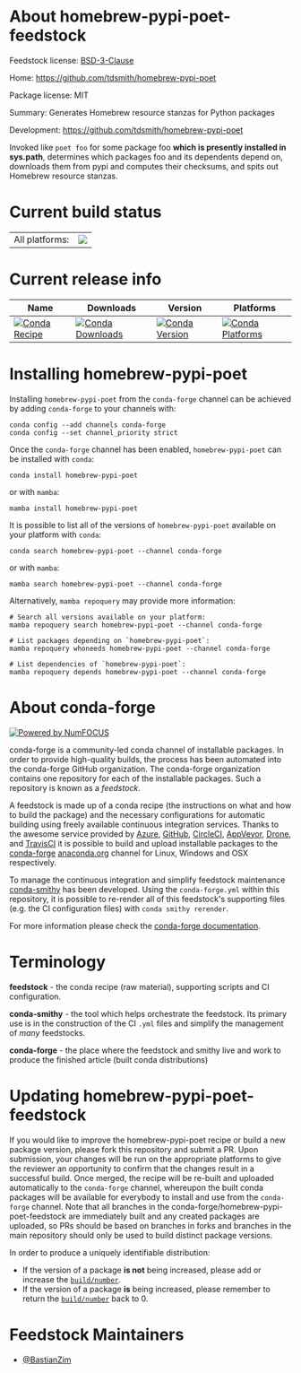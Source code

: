 About homebrew-pypi-poet-feedstock
==================================

Feedstock license: [BSD-3-Clause](https://github.com/conda-forge/homebrew-pypi-poet-feedstock/blob/main/LICENSE.txt)

Home: https://github.com/tdsmith/homebrew-pypi-poet

Package license: MIT

Summary: Generates Homebrew resource stanzas for Python packages

Development: https://github.com/tdsmith/homebrew-pypi-poet

Invoked like `poet foo` for some package foo **which is presently installed
in sys.path**, determines which packages foo and its dependents depend on,
downloads them from pypi and computes their checksums, and spits out
Homebrew resource stanzas.


Current build status
====================


<table><tr><td>All platforms:</td>
    <td>
      <a href="https://dev.azure.com/conda-forge/feedstock-builds/_build/latest?definitionId=11701&branchName=main">
        <img src="https://dev.azure.com/conda-forge/feedstock-builds/_apis/build/status/homebrew-pypi-poet-feedstock?branchName=main">
      </a>
    </td>
  </tr>
</table>

Current release info
====================

| Name | Downloads | Version | Platforms |
| --- | --- | --- | --- |
| [![Conda Recipe](https://img.shields.io/badge/recipe-homebrew--pypi--poet-green.svg)](https://anaconda.org/conda-forge/homebrew-pypi-poet) | [![Conda Downloads](https://img.shields.io/conda/dn/conda-forge/homebrew-pypi-poet.svg)](https://anaconda.org/conda-forge/homebrew-pypi-poet) | [![Conda Version](https://img.shields.io/conda/vn/conda-forge/homebrew-pypi-poet.svg)](https://anaconda.org/conda-forge/homebrew-pypi-poet) | [![Conda Platforms](https://img.shields.io/conda/pn/conda-forge/homebrew-pypi-poet.svg)](https://anaconda.org/conda-forge/homebrew-pypi-poet) |

Installing homebrew-pypi-poet
=============================

Installing `homebrew-pypi-poet` from the `conda-forge` channel can be achieved by adding `conda-forge` to your channels with:

```
conda config --add channels conda-forge
conda config --set channel_priority strict
```

Once the `conda-forge` channel has been enabled, `homebrew-pypi-poet` can be installed with `conda`:

```
conda install homebrew-pypi-poet
```

or with `mamba`:

```
mamba install homebrew-pypi-poet
```

It is possible to list all of the versions of `homebrew-pypi-poet` available on your platform with `conda`:

```
conda search homebrew-pypi-poet --channel conda-forge
```

or with `mamba`:

```
mamba search homebrew-pypi-poet --channel conda-forge
```

Alternatively, `mamba repoquery` may provide more information:

```
# Search all versions available on your platform:
mamba repoquery search homebrew-pypi-poet --channel conda-forge

# List packages depending on `homebrew-pypi-poet`:
mamba repoquery whoneeds homebrew-pypi-poet --channel conda-forge

# List dependencies of `homebrew-pypi-poet`:
mamba repoquery depends homebrew-pypi-poet --channel conda-forge
```


About conda-forge
=================

[![Powered by
NumFOCUS](https://img.shields.io/badge/powered%20by-NumFOCUS-orange.svg?style=flat&colorA=E1523D&colorB=007D8A)](https://numfocus.org)

conda-forge is a community-led conda channel of installable packages.
In order to provide high-quality builds, the process has been automated into the
conda-forge GitHub organization. The conda-forge organization contains one repository
for each of the installable packages. Such a repository is known as a *feedstock*.

A feedstock is made up of a conda recipe (the instructions on what and how to build
the package) and the necessary configurations for automatic building using freely
available continuous integration services. Thanks to the awesome service provided by
[Azure](https://azure.microsoft.com/en-us/services/devops/), [GitHub](https://github.com/),
[CircleCI](https://circleci.com/), [AppVeyor](https://www.appveyor.com/),
[Drone](https://cloud.drone.io/welcome), and [TravisCI](https://travis-ci.com/)
it is possible to build and upload installable packages to the
[conda-forge](https://anaconda.org/conda-forge) [anaconda.org](https://anaconda.org/)
channel for Linux, Windows and OSX respectively.

To manage the continuous integration and simplify feedstock maintenance
[conda-smithy](https://github.com/conda-forge/conda-smithy) has been developed.
Using the ``conda-forge.yml`` within this repository, it is possible to re-render all of
this feedstock's supporting files (e.g. the CI configuration files) with ``conda smithy rerender``.

For more information please check the [conda-forge documentation](https://conda-forge.org/docs/).

Terminology
===========

**feedstock** - the conda recipe (raw material), supporting scripts and CI configuration.

**conda-smithy** - the tool which helps orchestrate the feedstock.
                   Its primary use is in the construction of the CI ``.yml`` files
                   and simplify the management of *many* feedstocks.

**conda-forge** - the place where the feedstock and smithy live and work to
                  produce the finished article (built conda distributions)


Updating homebrew-pypi-poet-feedstock
=====================================

If you would like to improve the homebrew-pypi-poet recipe or build a new
package version, please fork this repository and submit a PR. Upon submission,
your changes will be run on the appropriate platforms to give the reviewer an
opportunity to confirm that the changes result in a successful build. Once
merged, the recipe will be re-built and uploaded automatically to the
`conda-forge` channel, whereupon the built conda packages will be available for
everybody to install and use from the `conda-forge` channel.
Note that all branches in the conda-forge/homebrew-pypi-poet-feedstock are
immediately built and any created packages are uploaded, so PRs should be based
on branches in forks and branches in the main repository should only be used to
build distinct package versions.

In order to produce a uniquely identifiable distribution:
 * If the version of a package **is not** being increased, please add or increase
   the [``build/number``](https://docs.conda.io/projects/conda-build/en/latest/resources/define-metadata.html#build-number-and-string).
 * If the version of a package **is** being increased, please remember to return
   the [``build/number``](https://docs.conda.io/projects/conda-build/en/latest/resources/define-metadata.html#build-number-and-string)
   back to 0.

Feedstock Maintainers
=====================

* [@BastianZim](https://github.com/BastianZim/)

